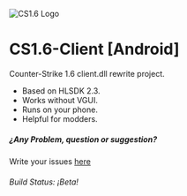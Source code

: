 ![CS1.6 Logo](https://media.toggle.com/000/970/956/a26_6c4_60_60-counter-strike.jpg) 
# CS1.6-Client [Android]

Counter-Strike 1.6 client.dll rewrite project.

* Based on HLSDK 2.3. 
* Works without VGUI.
* Runs on your phone.
* Helpful for modders.



##### ¿Any Problem, question or suggestion?
 Write your issues [here](https://github.com/SDLash3D/cs16-client/issues)

###### Build Status: ¡Beta!
